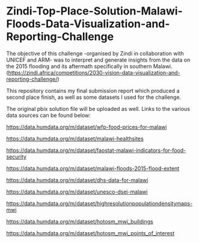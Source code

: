 # Zindi-Top-Place-Solution-Malawi-Floods-Data-Visualization-and-Reporting-Challenge
  
The objective of this challenge -organised by Zindi in collaboration with UNICEF and ARM- was to interpret and generate insights from the data on the 2015 flooding and its aftermath specifically in southern Malawi.  (https://zindi.africa/competitions/2030-vision-data-visualization-and-reporting-challenge/)
 
This repository contains my final submission report which produced a second place finish, as well as some datasets I used for the challenge. 
 
The original pbix solution file will be uploaded as well.  Links to the various data sources can be found below:
 
https://data.humdata.org/m/dataset/wfp-food-prices-for-malawi

https://data.humdata.org/m/dataset/malawi-healthsites

https://data.humdata.org/m/dataset/faostat-malawi-indicators-for-food-security

https://data.humdata.org/m/dataset/malawi-floods-2015-flood-extent

https://data.humdata.org/m/dataset/dhs-data-for-malawi

https://data.humdata.org/m/dataset/unesco-dsei-malawi

https://data.humdata.org/m/dataset/highresolutionpopulationdensitymaps-mwi

https://data.humdata.org/m/dataset/hotosm_mwi_buildings

https://data.humdata.org/m/dataset/hotosm_mwi_points_of_interest
